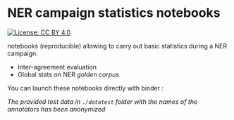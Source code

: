 # NER campaign statistics notebooks 

[![License: CC BY 4.0](https://img.shields.io/badge/License-CC%20BY%204.0-lightgrey.svg)](https://creativecommons.org/licenses/by/4.0/)

notebooks (reproducible) allowing to carry out basic statistics during a NER campaign.

- Inter-agreement evaluation
- Global stats on NER *golden corpus* 

You can launch these notebooks directly with binder : 

*The provided test data in `./datatest` folder with the names of the annotators has been anonymized*
